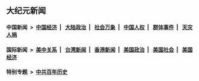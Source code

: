 ## 大纪元新闻

#### 中国新闻 &nbsp;>&nbsp; [中国经济](indexes/ncid283/README.md?10082045) &nbsp;| &nbsp; [大陆政治](indexes/ncid277/README.md?10082045) &nbsp;| &nbsp; [社会万象](indexes/ncid282/README.md?10082045) &nbsp;| &nbsp; [中国人权](indexes/ncid278/README.md?10082045) &nbsp;| &nbsp; [群体事件](indexes/ncid279/README.md?10082045) &nbsp;| &nbsp; [天灾人祸](indexes/ncid280/README.md?10082045)

#### 国际新闻 &nbsp;>&nbsp; [美中关系](indexes/nf1412576/README.md?10082045) &nbsp;| &nbsp; [台湾新闻](indexes/ncid1349361/README.md?10082045) &nbsp;| &nbsp; [香港新闻](indexes/ncid1349362/README.md?10082045) &nbsp;| &nbsp; [美国政治](indexes/ncid1078159/README.md?10082045) &nbsp;| &nbsp; [美国社会](indexes/ncid1078160/README.md?10082045) &nbsp;| &nbsp; [美国经济](indexes/ncid1078158/README.md?10082045)

#### 特别专题 &nbsp;>&nbsp; [中共百年历史](https://github.com/epoch-news/epoch-special/blob/master/README.md?10082045)  

